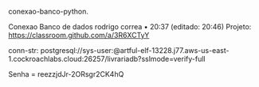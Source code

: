 conexao-banco-python.

Conexao Banco de dados
rodrigo correa
•
20:37 (editado: 20:46)
Projeto: https://classroom.github.com/a/3R6XCTyY

conn-str: postgresql://sys-user:<ENTER-SQL-USER-PASSWORD>@artful-elf-13228.j77.aws-us-east-1.cockroachlabs.cloud:26257/livrariadb?sslmode=verify-full

Senha = reezzjdJr-2ORsgr2CK4hQ
